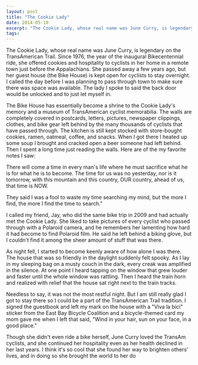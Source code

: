 ```yaml
---
layout: post
title: "The Cookie Lady"
date: 2014-05-10
excerpt: "The Cookie Lady, whose real name was June Curry, is legendary on the TransAmerican Trail. Since 1976, the year of the inaugural Bikecentennial ride, she offered cookies and hospitality to cyclists in her home in a remote town just before the Appalachians. She passed away a few years ago, but her guest house (the Bike House) is kept open for cyclists to stay overnight."
tags:
---
```


The Cookie Lady, whose real name was June Curry, is legendary on the TransAmerican Trail. Since 1976, the year of the inaugural Bikecentennial ride, she offered cookies and hospitality to cyclists in her home in a remote town just before the Appalachians. She passed away a few years ago, but her guest house (the Bike House) is kept open for cyclists to stay overnight. I called the day before I was planning to pass through town to make sure there was space was available. The lady I spoke to said the back door would be unlocked and to just let myself in. 

The Bike House has essentially become a shrine to the Cookie Lady's memory and a museum of TransAmerican cyclist memorabilia. The walls are completely covered in postcards, letters, pictures, newspaper clippings, clothes, and bike gear left behind by the many thousands of cyclists that have passed through. The kitchen is still kept stocked with store-bought cookies, ramen, oatmeal, coffee, and snacks. When I got there I heated up some soup I brought and cracked open a beer someone had left behind. Then I spent a long time just reading the walls. Here are of the my favorite notes I saw: 

There will come a time in every man's life where he must sacrifice what he is for what he is to become. The time for us was no yesterday, nor is it tomorrow, with this mountain and this country, OUR country, ahead of us, that time is NOW.

They said I was a fool to waste my time searching my mind, but the more I find, the more I find the time to search."

I called my friend, Jay, who did the same bike trip in 2009 and had actually met the Cookie Lady. She liked to take pictures of every cyclist who passed through with a Polaroid camera, and he remembers her lamenting how hard it had become to find Polaroid film. He said he left behind a biking glove, but I couldn't find it among the sheer amount of stuff that was there.

As night fell, I started to become keenly aware of how alone I was there. The house that was so friendly in the daylight suddenly felt spooky. As I lay in my sleeping bag on a musty couch in the dark, every creak was amplified in the silence. At one point I heard tapping on the window that grew louder and faster until the whole window was rattling. Then I heard the train horn and realized with relief that the house sat right next to the train tracks. 

Needless to say, it was not the most restful night. But I am still really glad I got to stay there so I could be a part of the TransAmerican Trail tradition. I signed the guestbook and left my mark on the house with a "Viva la bici" sticker from the East Bay Bicycle Coalition and a bicycle-themed card my mom gave me when I left that said, "Wind in your hair, sun on your face, in a good place."

Though she didn't even ride a bike herself, June Curry loved the TransAm cyclists, and she continued her hospitality even as her health declined in her last years. I think it's so cool that she found her way to brighten others' lives, and in doing so she brought the world to her do